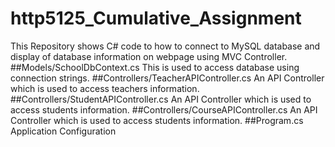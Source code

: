 # http5125_Cumulative_Assignment
This Repository shows C# code to how to connect to MySQL database and display of database information on webpage using MVC Controller.
##Models/SchoolDbContext.cs
This is used to access database using connection strings.
##Controllers/TeacherAPIController.cs
An API Controller which is used to access teachers information.
##Controllers/StudentAPIController.cs
An API Controller which is used to access students information.
##Controllers/CourseAPIController.cs
An API Controller which is used to access students information.
##Program.cs
Application Configuration
